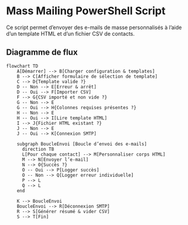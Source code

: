 # Mass Mailing PowerShell Script

Ce script permet d’envoyer des e-mails de masse personnalisés à l’aide d’un template HTML et d’un fichier CSV de contacts.  

## Diagramme de flux

```mermaid
flowchart TD
    A[Démarrer] --> B[Charger configuration & templates]
    B --> C[Afficher formulaire de sélection de template]
    C --> D{Template valide ?}
    D -- Non --> E[Erreur & arrêt]
    D -- Oui --> F[Importer CSV]
    F --> G{CSV importé et non vide ?}
    G -- Non --> E
    G -- Oui --> H{Colonnes requises présentes ?}
    H -- Non --> E
    H -- Oui --> I[Lire template HTML]
    I --> J{Fichier HTML existant ?}
    J -- Non --> E
    J -- Oui --> K[Connexion SMTP]
    
    subgraph BoucleEnvoi [Boucle d’envoi des e-mails]
      direction TB
      L[Pour chaque contact] --> M[Personnaliser corps HTML]
      M --> N[Envoyer l’e-mail]
      N --> O{Succès ?}
      O -- Oui --> P[Logger succès]
      O -- Non --> Q[Logger erreur individuelle]
      P --> L
      Q --> L
    end

    K --> BoucleEnvoi
    BoucleEnvoi --> R[Déconnexion SMTP]
    R --> S[Générer résumé & vider CSV]
    S --> T[Fin]
